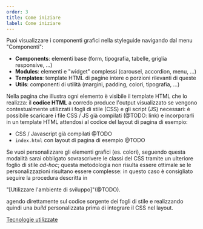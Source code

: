 ```yaml
---
order: 3
title: Come iniziare
label: Come iniziare
---
```


Puoi visualizzare i componenti grafici nella styleguide
navigando dal menu "Componenti":

- **Components**: elementi base (form, tipografia, tabelle, griglia responsive, ...)  
- **Modules**: elementi e "widget" complessi (carousel, accordion, menu, ...)
- **Templates**: template HTML di pagine intere o porzioni rilevanti di queste
- **Utils**: componenti di utilità (margini, padding, colori, tipografia, ...)

Nella pagina che illustra ogni elemento è visibile il template HTML che lo realizza:
il **codice HTML** a corredo produce l'output visualizzato se vengono contestualmente
utilizzati i fogli di stile (CSS) e gli script (JS) necessari: è possibile scaricare
i file CSS / JS già compilati (@TODO: link) e incorporarli in un template HTML
attendosi al codice del layout di pagina di esempio:

* CSS / Javascript già compilati @TODO
* `index.html` con layout di pagina di esempio @TODO

Se vuoi personalizzare gli elementi grafici (es. colori),
seguendo questa modalità sarai obbligato sovrascrivere
le classi del CSS tramite un ulteriore foglio di stile *ad-hoc*;
questa metodologia non risulta essere ottimale
se le personalizzazioni risultano essere complesse:
in questo caso è consigliato seguire la procedura descritta in

"[Utilizzare l'ambiente di sviluppo]"(@TODO).

agendo direttamente sul codice sorgente dei fogli di stile
e realizzando quindi una *build* personalizzata
prima di integrare il CSS nel layout.

[Tecnologie utilizzate](/docs/tecnologie)
